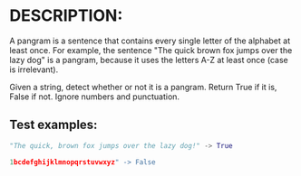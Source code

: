 # DESCRIPTION:

A pangram is a sentence that contains every single letter of the alphabet at least once. For example, the sentence "The quick brown fox jumps over the lazy dog" is a pangram, because it uses the letters A-Z at least once (case is irrelevant).

Given a string, detect whether or not it is a pangram. Return True if it is, False if not. Ignore numbers and punctuation.

## Test examples:

```python
"The quick, brown fox jumps over the lazy dog!" -> True
```

```python
1bcdefghijklmnopqrstuvwxyz" -> False
```